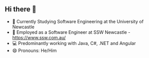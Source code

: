 ## Hi there 👋

- :open_book: Currently Studying Software Engineering at the University of Newcastle
- 🔭 Employed as a Software Engineer at SSW Newcastle - https://www.ssw.com.au/
- :computer: Predominantly working with Java, C#, .NET and Angular
- 😄 Pronouns: He/Him

